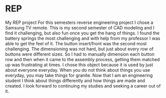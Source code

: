 # REP
My REP project
For this semesters reverse engineering project I chose a Samsung TV remote. This is my second semester of CAD modeling and I find it challenging, but also fun once you get the hang of things. I found the battery springs the most challenging and with help from my professor I was able to get the feel of it. The button insert/front was the second most challenging. The dimensioning was not hard, but just about every row of buttons were different sizes. So I had to manually dimension each button row and then when it came to the assembly process, getting them matched up was frustrating at times. I chose this object because it is used by just about everyone everyday. When you do not think about things you use everyday, you may take things for granite. Now that I am an engineering student I think about things differently and how things are made and created. I look forward to continuing my studies and seeking a career out of it.  

